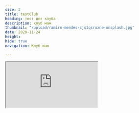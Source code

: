 ```yaml
---
size: 2
title: testClub
heading: тест для клуба
description: клуб мам
thumbnail: "/upload/ramiro-mendes-cjs3qsruxne-unsplash.jpg"
date: 2020-11-24
height: 
hide: true
navigation: Клуб mam

---
```

<div>
<!-- Поменяйте ID в конце ссылки на нужный -->
<iframe class="youtube" src="https://www.youtube.com/embed/1YiMR14fiAY">
</div>